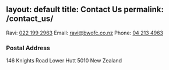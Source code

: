 
layout:         default
title:          Contact Us
permalink:      /contact_us/
---

Ravi: [022 199 2963](tel:0221992963)
Email: [ravi@bwofc.co.nz](mailto:ravi@bwofc.co.nz)
Phone: [04 213 4963](tel:042134963)
 
### Postal Address

146 Knights Road
Lower Hutt 5010
New Zealand
